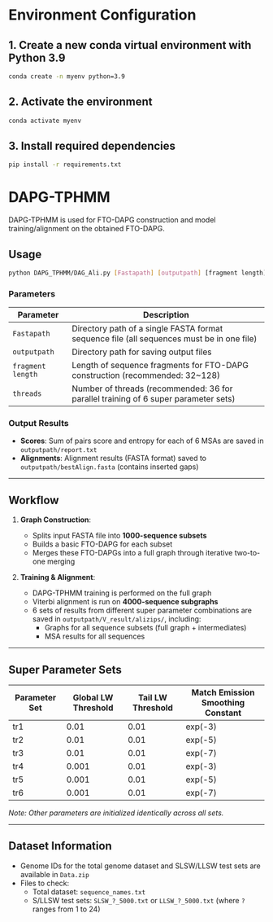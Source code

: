# Environment Configuration

## 1. Create a new conda virtual environment with Python 3.9

```bash
conda create -n myenv python=3.9
```

## 2. Activate the environment

```bash
conda activate myenv
```

## 3. Install required dependencies

```bash
pip install -r requirements.txt
```

# DAPG-TPHMM

DAPG-TPHMM is used for FTO-DAPG construction and model training/alignment on the obtained FTO-DAPG.

## Usage

```bash
python DAPG_TPHMM/DAG_Ali.py [Fastapath] [outputpath] [fragment length] [threads]
```

### Parameters

| Parameter         | Description                                                  |
| ----------------- | ------------------------------------------------------------ |
| `Fastapath`       | Directory path of a single FASTA format sequence file (all sequences must be in one file) |
| `outputpath`      | Directory path for saving output files                       |
| `fragment length` | Length of sequence fragments for FTO-DAPG construction (recommended: 32~128) |
| `threads`         | Number of threads (recommended: 36 for parallel training of 6 super parameter sets) |

### Output Results
- **Scores**: Sum of pairs score and entropy for each of 6 MSAs are saved in `outputpath/report.txt`
- **Alignments**: Alignment results (FASTA format) saved to `outputpath/bestAlign.fasta` (contains inserted gaps)

---

## Workflow
1. **Graph Construction**:
   - Splits input FASTA file into **1000-sequence subsets**
   - Builds a basic FTO-DAPG for each subset
   - Merges these FTO-DAPGs into a full graph through iterative two-to-one merging

2. **Training & Alignment**:
   - DAPG-TPHMM training is performed on the full graph
   - Viterbi alignment is run on **4000-sequence subgraphs**
   - 6 sets of results from different super parameter combinations are saved in `outputpath/V_result/alizips/`, including:
     - Graphs for all sequence subsets (full graph + intermediates)
     - MSA results for all sequences

---

## Super Parameter Sets
| Parameter Set | Global LW Threshold | Tail LW Threshold | Match Emission Smoothing Constant |
| ------------- | ------------------- | ----------------- | --------------------------------- |
| tr1           | 0.01                | 0.01              | exp(-3)                           |
| tr2           | 0.01                | 0.01              | exp(-5)                           |
| tr3           | 0.01                | 0.01              | exp(-7)                           |
| tr4           | 0.001               | 0.01              | exp(-3)                           |
| tr5           | 0.001               | 0.01              | exp(-5)                           |
| tr6           | 0.001               | 0.01              | exp(-7)                           |

*Note: Other parameters are initialized identically across all sets.*

---

## Dataset Information
- Genome IDs for the total genome dataset and SLSW/LLSW test sets are available in `Data.zip`
- Files to check:
  - Total dataset: `sequence_names.txt`
  - S/LLSW test sets: `SLSW_?_5000.txt` or `LLSW_?_5000.txt` (where `?` ranges from 1 to 24)


